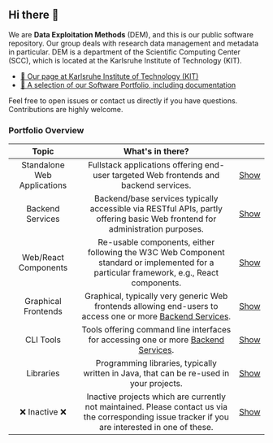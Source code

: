 ## Hi there 👋

We are **Data Exploitation Methods** (DEM), and this is our public software repository. Our group deals with research data management and metadata in particular. DEM is a department of the Scientific Computing Center (SCC), which is located at the Karlsruhe Institute of Technology (KIT).

- [🔎 Our page at Karlsruhe Institute of Technology (KIT)](https://www.scc.kit.edu/en/aboutus/dem.php)
- [🚀 A selection of our Software Portfolio, including documentation](https://kit-data-manager.github.io/webpage/)

Feel free to open issues or contact us directly if you have questions. Contributions are highly welcome.

### Portfolio Overview

| Topic | What's in there? |  |
| :---: |     :---:        | ---: |
| Standalone Web Applications  | Fullstack applications offering end-user targeted Web frontends and backend services.  | [Show](https://github.com/orgs/kit-data-manager/repositories?q=visibility%3Apublic+archived%3Afalse+topic%3Afullstack+-topic%3Ainactive) |
| Backend Services | Backend/base services typically accessible via RESTful APIs, partly offering basic Web frontend for administration purposes. | [Show](https://github.com/orgs/kit-data-manager/repositories?q=visibility%3Apublic+archived%3Afalse+topic%3Arestful-api+-topic%3Ainactive) |
| Web/React Components | Re-usable components, either following the W3C Web Component standard or implemented for a particular framework, e.g., React components. | [Show](https://github.com/orgs/kit-data-manager/repositories?q=visibility%3Apublic+archived%3Afalse+topic%3Areact-component%2Cweb-component+-topic%3Ainactive) |
| Graphical Frontends | Graphical, typically very generic Web frontends allowing end-users to access one or more <a href="https://github.com/orgs/kit-data-manager/repositories?q=visibility%3Apublic+archived%3Afalse+topic%3Arestful-api+-topic%3Ainactive">Backend Services</a>. | [Show](https://github.com/orgs/kit-data-manager/repositories?q=visibility%3Apublic+archived%3Afalse+topic%3Agraphical-user-interface+-topic%3Ainactive) |
| CLI Tools | Tools offering command line interfaces for accessing one or more <a href="https://github.com/orgs/kit-data-manager/repositories?q=visibility%3Apublic+archived%3Afalse+topic%3Arestful-api+-topic%3Ainactive">Backend Services</a>. | [Show](https://github.com/orgs/kit-data-manager/repositories?q=visibility%3Apublic+archived%3Afalse+topic%3Acli+-topic%3Ainactive) |
| Libraries | Programming libraries, typically written in Java, that can be re-used in your projects. | [Show](https://github.com/orgs/kit-data-manager/repositories?q=visibility%3Apublic+archived%3Afalse+topic%3Alibrary+-topic%3Ainactive) |
| :x: Inactive :x: | Inactive projects which are currently not maintained. Please contact us via the corresponding issue tracker if you are interested in one of these. | [Show](https://github.com/orgs/kit-data-manager/repositories?q=visibility%3Apublic+archived%3Afalse+topic%3Ainactive)  |

<!--

**Here are some ideas to get you started:**

🙋‍♀️ A short introduction - what is your organization all about?
🌈 Contribution guidelines - how can the community get involved?
👩‍💻 Useful resources - where can the community find your docs? Is there anything else the community should know?
🍿 Fun facts - what does your team eat for breakfast?
🧙 Remember, you can do mighty things with the power of [Markdown](https://docs.github.com/github/writing-on-github/getting-started-with-writing-and-formatting-on-github/basic-writing-and-formatting-syntax)
-->
